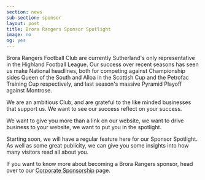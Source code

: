 ```yaml
---
section: news
sub-section: sponsor
layout: post
title: Brora Rangers Sponsor Spotlight
image: no
og: yes
---
```

Brora Rangers Football Club are currently Sutherland's only representative in the Highland Football League. Our success over recent seasons has seen us make National headlines, both for competing against Championship sides Queen of the South and Alloa in the Scottish Cup and the Petrofac Training Cup respectively, and last season's massive Pyramid Playoff against Montrose.

We are an ambitious Club, and are grateful to the like minded businesses that support us. We want to see our success reflect on your success.

We want to give you more than a link on our website, we want to drive business to your website, we want to put you in the spotlight.

Starting soon, we will have a regular feature here for our Sponsor Spotlight. As well as some great publicity, we can give you some insights into how many visitors read all about you.

If you want to know more about becoming a Brora Rangers sponsor, head over to our [Corporate Sponsorship](/sponsorship/) page.